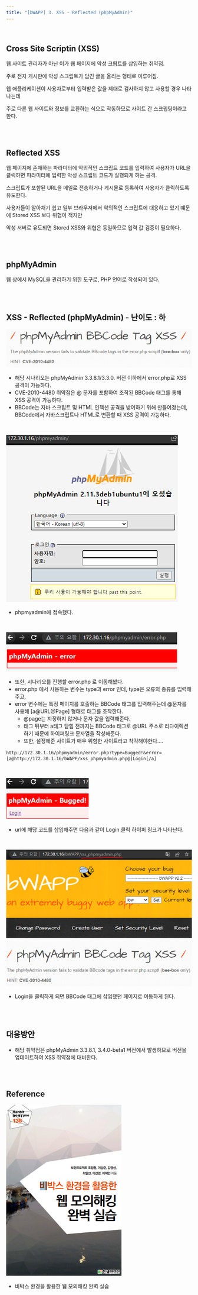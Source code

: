 ```yaml
---
title: "[bWAPP] 3. XSS - Reflected (phpMyAdmin)"
---
```


<br>

## Cross Site Scriptin (XSS)

웹 사이트 관리자가 아닌 이가 웹 페이지에 악성 크릡트를 삽입하는 취약점.

주로 전자 게시판에 악성 스크립트가 담긴 글을 올리는 형태로 이루어짐.

웹 애플리케이션이 사용자로부터 입력받은 값을 제대로 검사하지 않고 사용할 경우 나타나는데

주로 다른 웹 사이트와 정보를 교환하는 식으로 작동하므로 사이트 간 스크립팅이라고 한다.

<br>

<br>

## Reflected XSS

웹 페이지에 존재하는 파라미터에 악의적인 스크립트 코드를 입력하여 사용자가 URL을 클릭하면 파라미터에 입력한 악성 스크립트 코드가 실행되게 하는 공격.

스크립트가 포함된 URL을 메일로 전송하거나 게시물로 등록하여 사용자가 클릭하도록 유도한다.

사용자들이 알아채기 쉽고 일부 브라우저에서 악의적인 스크립트에 대응하고 있기 떄문에 Stored XSS 보다 위협이 적지만

악성 서버로 유도되면 Stored XSS와 위협은 동일하므로 입력 값 검증이 필요하다.

<br>

<br>

## phpMyAdmin

웹 상에서 MySQL을 관리하기 위한 도구로, PHP 언어로 작성되어 있다.

<br>

<br>

## XSS - Reflected (phpMyAdmin) - 난이도 : 하

![image-20220321130113648](https://raw.githubusercontent.com/EONION-TH3DB/image_repo/main/img/image-20220321130113648.png)

- 해당 시나리오는 phpMyAdmin 3.3.8.1/3.3.0. 버전 이하에서 error.php로 XSS 공격이 가능하다.
- CVE-2010-4480 취약점은 @ 문자를 포함하여 조작된 BBCode 태그를 통해 XSS 공격이 가능하다.
- BBCode는 자바 스크립트 및 HTML 인젝션 공격을 방어하기 위해 만들어졌는데, BBCode에서 자바스크립트나 HTML로 변환할 때 XSS 공격이 가능하다.

<br>

![image-20220321130052445](https://raw.githubusercontent.com/EONION-TH3DB/image_repo/main/img/image-20220321130052445.png)

- phpmyadmin에 접속했다.

<br>

![image-20220321130733117](https://raw.githubusercontent.com/EONION-TH3DB/image_repo/main/img/image-20220321130733117.png)

- 또한, 시나리오를 진행할 error.php 로 이동해봤다.
- error.php 에서 사용하는 변수는 type과 error 인데, type은 오류의 종류를 입력해주고,
- error 변수에는 특정 페이지를 호출하는 BBCode 태그를 입력해주는데 @문자를 사용해 [a@URL@Page] 형태로 태그를 조작한다.
  - @page는 지정하지 않거나 문자 값을 입력해준다.
  - 태그 뒤부터 a태그 닫힘 전까지는 BBCode 태그로 @URL 주소로 리다이렉션하기 때문에 하이퍼링크 문자열을 작성해준다.
  - 또한, 설정해준 사이트가 매우 위험한 사이트라고 착각해야한다....

```apl
http://172.30.1.16/phpmyadmin/error.php?type=Bugged!&error=[a@http://172.30.1.16/bWAPP/xss_phpmyadmin.php@]Login[/a]
```

<br>

![image-20220321131932126](https://raw.githubusercontent.com/EONION-TH3DB/image_repo/main/img/image-20220321131932126.png)

- url에 해당 코드를 삽입해주면 다음과 같이 Login 클릭 하이퍼 링크가 나타난다.

<br>

![image-20220321132032254](https://raw.githubusercontent.com/EONION-TH3DB/image_repo/main/img/image-20220321132032254.png)

- Login을 클릭하게 되면 BBCode 태그에 삽입했던 페이지로 이동하게 된다.

<BR>

<BR>

## 대응방안

- 해당 취약점은 phpMyAdmin 3.3.8.1, 3.4.0-beta1 버전에서 발생하므로 버전을 업데이트하여 XSS 취약점에 대비한다.

<BR>

<BR>

## Reference

![image-20220321173522102](https://raw.githubusercontent.com/EONION-TH3DB/image_repo/main/img/image-20220321173522102.png)

- 비박스 환경을 활용한 웹 모의해킹 완벽 실습

